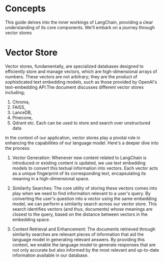 # Concepts

This guide delves into the inner workings of LangChain, providing a clear understanding of its core components. We'll embark on a journey through vector stores 

# Vector Store
Vector stores, fundamentally, are specialized databases designed to efficiently store and manage vectors, which are high-dimensional arrays of numbers. These vectors are not arbitrary; they are the product of sophisticated text embedding models, such as those provided by OpenAI's text-embedding API.The document discusses different vector stores including;
1. Chroma, 
2. FAISS, 
3. LanceDB,
4. Pinecone,
5. Qdrant etc.
 Each can be used to store and search over unstructured data

In the context of our application, vector stores play a pivotal role in enhancing the capabilities of our language model. Here's a deeper dive into the process:

1. Vector Generation: Whenever new content related to LangChain is introduced or existing content is updated, we use text embedding models to convert this textual information into vectors. Each vector acts as a unique fingerprint of its corresponding text, encapsulating its meaning in a high-dimensional space.

2. Similarity Searches: The core utility of storing these vectors comes into play when we need to find information relevant to a user's query. By converting the user's question into a vector using the same embedding model, we can perform a similarity search across our vector store. This search identifies vectors (and thus, documents) whose meanings are closest to the query, based on the distance between vectors in the embedding space.

3. Context Retrieval and Enhancement: The documents retrieved through similarity searches are relevant pieces of information that aid the language model in generating relevant answers. By providing this context, we enable the language model to generate responses that are not only accurate but also informed by the most relevant and up-to-date information available in our database.

